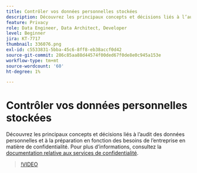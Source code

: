 ```yaml
---
title: Contrôler vos données personnelles stockées
description: Découvrez les principaux concepts et décisions liés à l’audit des données personnelles et à la préparation en fonction des besoins de l’entreprise en matière de confidentialité.
feature: Privacy
role: Data Engineer, Data Architect, Developer
level: Beginner
jira: KT-7717
thumbnail: 336076.png
exl-id: c5533831-5bba-45c6-8ff8-eb38accf0d42
source-git-commit: 286c85aa88d44574f00ded67f0de8e0c945a153e
workflow-type: tm+mt
source-wordcount: '60'
ht-degree: 1%

---
```


# Contrôler vos données personnelles stockées

Découvrez les principaux concepts et décisions liés à l’audit des données personnelles et à la préparation en fonction des besoins de l’entreprise en matière de confidentialité. Pour plus d’informations, consultez la [documentation relative aux services de confidentialité](https://experienceleague.adobe.com/docs/experience-platform/privacy/home.html?lang=fr).

>[!VIDEO](https://video.tv.adobe.com/v/3447650?learn=on&enablevpops&captions=fre_fr)
